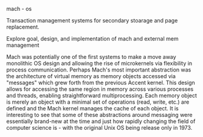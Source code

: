 mach - os

Transaction management systems for secondary stoarage and page replacement.

Explore goal, design, and implementation of mach and external mem management

Mach was potentially one of the first systems to make a move away monolithic
OS design and allowing the rise of microkernels via flexibility in process
communication. Perhaps Mach's most important abstraction was the architecture
of virtual memory as memory objects accessed via "messages" which grew forth
from the previous Accent kernel. This design allows for accessing the same
region in memory across various processes and threads, enabling straightforward
multiprocessing. Each memory object is merely an object with a minimal set of
operations (read, write, etc.) are defined and the Mach kernel manages the
cache of each object. It is interesting to see that some of these abstractions
around messaging were essentially brand-new at the time and just how rapidly
changing the field of computer science is - with the original Unix OS being
release only in 1973.
